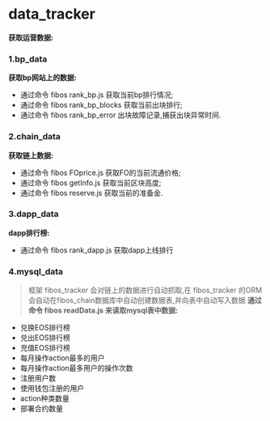 # data_tracker
**获取运营数据:**
### 1.bp_data
**获取bp网站上的数据:**
* 通过命令 fibos rank_bp.js 获取当前bp排行情况;
* 通过命令 fibos rank_bp_blocks 获取当前出块排行;
* 通过命令 fibos rank_bp_error 出块故障记录,捕获出块异常时间.

### 2.chain_data
**获取链上数据:**
* 通过命令 fibos FOprice.js 获取FO的当前流通价格;
* 通过命令 fibos getInfo.js 获取当前区块高度;
* 通过命令 fibos reserve.js 获取当前的准备金.

### 3.dapp_data
**dapp排行榜:**
* 通过命令 fibos rank_dapp.js 获取dapp上线排行

### 4.mysql_data
> 框架 fibos_tracker 会对链上的数据进行自动抓取,在 fibos_tracker 的ORM会自动在fibos_chain数据库中自动创建数据表,并向表中自动写入数据
**通过命令 fibos readData.js 来读取mysql表中数据:**
* 兑换EOS排行榜
* 兑出EOS排行榜
* 充值EOS排行榜
* 每月操作action最多的用户
* 每月操作action最多用户的操作次数
* 注册用户数
* 使用钱包注册的用户
* action种类数量
* 部署合约数量
